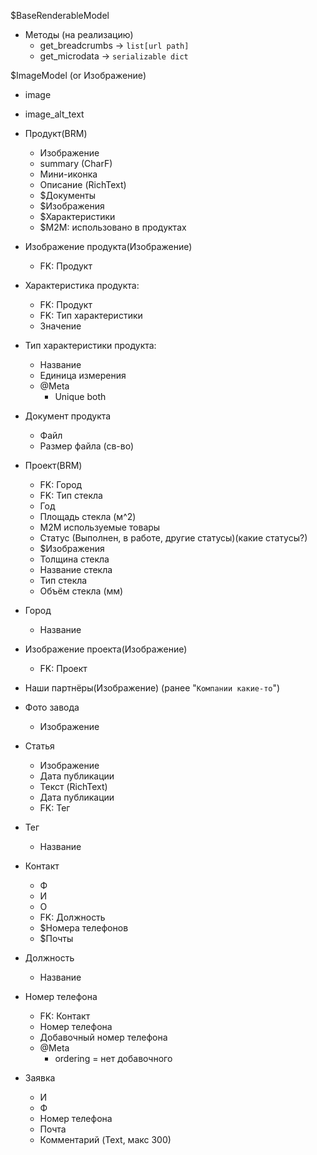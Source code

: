 $BaseRenderableModel
- Методы (на реализацию)
	- get_breadcrumbs -> `list[url path]`
	- get_microdata -> `serializable dict`


$ImageModel (or Изображение)
- image
- image_alt_text

- Продукт(BRM)
	- Изображение
	- summary (CharF)
	- Мини-иконка
	- Описание (RichText)
	- $Документы
	- $Изображения
	- $Характеристики
	- $M2M: использовано в продуктах

- Изображение продукта(Изображение)
	- FK: Продукт

- Характеристика продукта:
	- FK: Продукт
	- FK: Тип характеристики
	- Значение

- Тип характеристики продукта:
	- Название
	- Единица измерения
	- @Meta
		- Unique both

- Документ продукта
	- Файл
	- Размер файла (св-во)

- Проект(BRM)
	- FK: Город
	- FK: Тип стекла
	- Год
	- Площадь стекла (м^2)
	- M2M используемые товары
	- Статус (Выполнен, в работе, другие статусы)(какие статусы?)
	- $Изображения
	- Толщина стекла
	- Название стекла
	- Тип стекла
	- Объём стекла (мм)

- Город
	- Название

- Изображение проекта(Изображение)
	- FK: Проект

- Наши партнёры(Изображение) (ранее "`Компании какие-то`")

- Фото завода
	- Изображение

- Статья
	- Изображение
	- Дата публикации
	- Текст (RichText)
	- Дата публикации
	- FK: Тег

- Тег
	- Название

- Контакт
	- Ф
	- И
	- О
	- FK: Должность
	- $Номера телефонов
	- $Почты

- Должность
	- Название

- Номер телефона
	- FK: Контакт
	- Номер телефона
	- Добавочный номер телефона
	- @Meta
		- ordering = нет добавочного

- Заявка
	- И
	- Ф
	- Номер телефона
	- Почта
	- Комментарий (Text, макс 300)